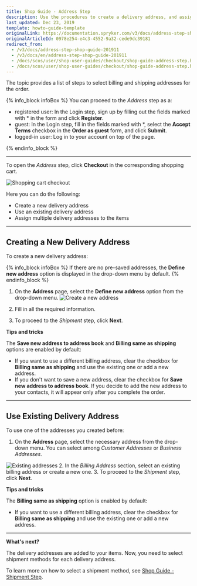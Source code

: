 ```yaml
---
title: Shop Guide - Address Step
description: Use the procedures to create a delivery address, and assign multiple delivery addresses to the order in the Storefront.
last_updated: Dec 23, 2019
template: howto-guide-template
originalLink: https://documentation.spryker.com/v3/docs/address-step-shop-guide-201911
originalArticleId: 0978e254-e4c3-4552-9a32-cede9dc39181
redirect_from:
  - /v3/docs/address-step-shop-guide-201911
  - /v3/docs/en/address-step-shop-guide-201911
  - /docs/scos/user/shop-user-guides/checkout/shop-guide-address-step.html
  - /docs/scos/user/shop-user-guides/checkout/shop-guide-address-step.html
---
```


The topic provides a list of steps to select billing and shipping addresses for the order.

{% info_block infoBox %}
You can proceed to the *Address* step as a:<ul><li>registered user: In the Login step, sign up by filling out the fields marked with * in the form and click **Register**.</li><li>guest: In the Login step, fill in the fields marked with *, select the **Accept Terms** checkbox in the **Order as guest** form, and click **Submit**.</li><li>logged-in user: Log in to your account on top of the page.</li></ul>
{% endinfo_block %}
***
To open the *Address* step, click **Checkout** in the corresponding shopping cart.

![Shopping cart checkout](https://spryker.s3.eu-central-1.amazonaws.com/docs/User+Guides/Shop+User+Guides/Checkout/Shop+Guide+-+Address+Step/checkout-btn.png)

Here you can do the following:

* Create a new delivery address
* Use an existing delivery address
* Assign multiple delivery addresses to the items
***

## Creating a New Delivery Address
To create a new delivery address:

{% info_block infoBox %}
If there are no pre-saved addresses, the **Define new address** option is displayed in the drop-down menu by default.
{% endinfo_block %}

1. On the **Address** page, select the **Define new address** option from the drop-down menu.
![Create a new address](https://spryker.s3.eu-central-1.amazonaws.com/docs/User+Guides/Shop+User+Guides/Checkout/Shop+Guide+-+Address+Step/define-new-address.png)

2. Fill in all the required information.
3. To proceed to the *Shipment* step, click **Next**.

**Tips and tricks**

The **Save new address to address book** and **Billing same as shipping** options are enabled by default:

* If you want to use a different billing address, clear the checkbox for **Billing same as shipping** and use the existing one or add a new address.
* If you don't want to save a new address, clear the checkbox for **Save new address to address book**. If you decide to add the new address to your contacts, it will appear only after you complete the order.
***

## Use Existing Delivery Address
To use one of the addresses you created before:

1. On the **Address** page, select the necessary address from the drop-down menu. You can select among *Customer Addresses* or *Business Addresses*.

![Existing addresses](https://spryker.s3.eu-central-1.amazonaws.com/docs/User+Guides/Shop+User+Guides/Checkout/Shop+Guide+-+Address+Step/select-existing-address.png)
2. In the *Billing Address* section, select an existing billing address or create a new one.
3. To proceed to the *Shipment* step, click **Next**.

**Tips and tricks**

The **Billing same as shipping** option is enabled by default:

* If you want to use a different billing address, clear the checkbox for **Billing same as shipping** and use the existing one or add a new address.
***

**What's next?**

The delivery addresses are added to your items. Now, you need to select shipment methods for each delivery address.

To learn more on how to select a shipment method, see [Shop Guide - Shipment Step](/docs/scos/user/shop-user-guides/shop-guide-checkout/shop-guide-shipment-step.html).

<!-- Last review date: Sep 24, 2019 -->
